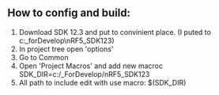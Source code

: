 ## How to config and build:
1. Download SDK 12.3 and put to convinient place. (I puted to c:_forDevelop\nRF5_SDK123) 
2. In project tree open 'options'  
3. Go to Common  
4. Open 'Project Macros' and add new macroс SDK_DIR=c:/_ForDevelop/nRF5_SDK123  
5. All path to include edit with use macro: $(SDK_DIR)  

